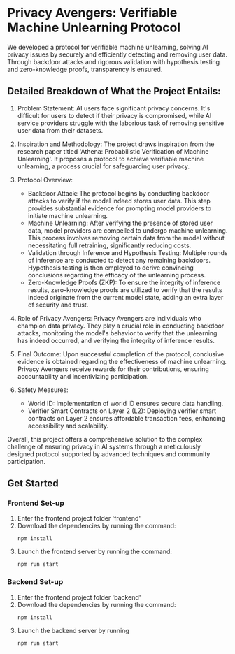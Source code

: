 # Privacy Avengers: Verifiable Machine Unlearning Protocol

We developed a protocol for verifiable machine unlearning, solving AI privacy issues by securely and efficiently detecting and removing user data. Through backdoor attacks and rigorous validation with hypothesis testing and zero-knowledge proofs, transparency is ensured.

## Detailed Breakdown of What the Project Entails:

1. Problem Statement: AI users face significant privacy concerns. It's difficult for users to detect if their privacy is compromised, while AI service providers struggle with the laborious task of removing sensitive user data from their datasets.

2. Inspiration and Methodology: The project draws inspiration from the research paper titled 'Athena: Probabilistic Verification of Machine Unlearning'. It proposes a protocol to achieve verifiable machine unlearning, a process crucial for safeguarding user privacy.

3. Protocol Overview:
   - Backdoor Attack: The protocol begins by conducting backdoor attacks to verify if the model indeed stores user data. This step provides substantial evidence for prompting model providers to initiate machine unlearning.
   - Machine Unlearning: After verifying the presence of stored user data, model providers are compelled to undergo machine unlearning. This process involves removing certain data from the model without necessitating full retraining, significantly reducing costs.
   - Validation through Inference and Hypothesis Testing: Multiple rounds of inference are conducted to detect any remaining backdoors. Hypothesis testing is then employed to derive convincing conclusions regarding the efficacy of the unlearning process.
   - Zero-Knowledge Proofs (ZKP): To ensure the integrity of inference results, zero-knowledge proofs are utilized to verify that the results indeed originate from the current model state, adding an extra layer of security and trust.

4. Role of Privacy Avengers: Privacy Avengers are individuals who champion data privacy. They play a crucial role in conducting backdoor attacks, monitoring the model's behavior to verify that the unlearning has indeed occurred, and verifying the integrity of inference results.

5. Final Outcome: Upon successful completion of the protocol, conclusive evidence is obtained regarding the effectiveness of machine unlearning. Privacy Avengers receive rewards for their contributions, ensuring accountability and incentivizing participation.

6. Safety Measures:
   - World ID: Implementation of world ID ensures secure data handling.
   - Verifier Smart Contracts on Layer 2 (L2): Deploying verifier smart contracts on Layer 2 ensures affordable transaction fees, enhancing accessibility and scalability.

Overall, this project offers a comprehensive solution to the complex challenge of ensuring privacy in AI systems through a meticulously designed protocol supported by advanced techniques and community participation.

## Get Started
### Frontend Set-up
1. Enter the frontend project folder 'frontend'
2. Download the dependencies by running the command:
   ```
   npm install
   ```
4. Launch the frontend server by running the command:
   ```
   npm run start
   ```

### Backend Set-up
1. Enter the frontend project folder 'backend'
2. Download the dependencies by running the command:
   ```
   npm install
   ```
3. Launch the backend server by running
   ```
   npm run start



